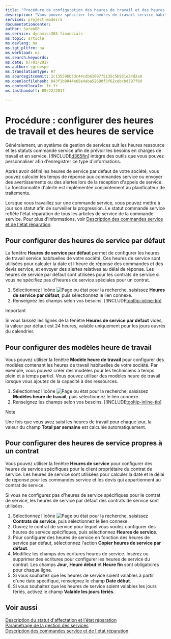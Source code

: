 ```yaml
---
title: "Procédure de configuration des heures de travail et des heures de service | Microsoft Docs"
description: "Vous pouvez spécifier les heures de travail service habituelles de votre société. Ces heures de service sont utilisées pour calculer la date et l'heure de réponse des commandes et des devis service, et envoyer des alertes relatives au délai de réponse."
services: project-madeira
documentationcenter: 
author: SorenGP
ms.service: dynamics365-financials
ms.topic: article
ms.devlang: na
ms.tgt_pltfrm: na
ms.workload: na
ms.search.keywords: 
ms.date: 07/01/2017
ms.author: sgroespe
ms.translationtype: HT
ms.sourcegitcommit: 2c13559bb3dc44cdb61697f5135c5b931e34d2a8
ms.openlocfilehash: 043f1b9044e65e4aba52690f5f62cebcbd397f8d
ms.contentlocale: fr-fr
ms.lasthandoff: 09/22/2017

---
```

# <a name="how-to-set-up-work-hours-and-service-hours"></a>Procédure : configurer des heures de travail et des heures de service
Généralement, un système de gestion de services suit les heures ressource et les statuts commande service afin de prévoir les besoins en charges de travail et en service. [!INCLUDE[d365fin](includes/d365fin_md.md)] intègre des outils que vous pouvez personnaliser afin d'enregistrer ce type d'informations.  
  
Après avoir défini les heures de service par défaut de votre société, vous pouvez calculer les temps de réponse aux commandes service ou envoyer des avertissements ou des alertes lors de la réception d'appels de service. La fonctionnalité d'alerte est implémentée conjointement au planificateur de traitements.   
  
Lorsque vous travaillez sur une commande service, vous pouvez mettre à jour son statut afin de surveiller la progression. Le statut commande service reflète l'état réparation de tous les articles de service de la commande service. Pour plus d'informations, voir [Description des commandes service et de l'état réparation](service-order-repair-status.md). 

## <a name="to-set-up-default-service-hours"></a>Pour configurer des heures de service par défaut  
La fenêtre **Heures de service par défaut** permet de configurer les heures de travail service habituelles de votre société. Ces heures de service sont utilisées pour calculer la date et l'heure de réponse des commandes et des devis service, et envoyer des alertes relatives au délai de réponse. Les heures de service par défaut sont utilisées pour les contrats de service si vous ne spécifiez pas d'heures de service spéciales pour un contrat.  
  
1. Sélectionnez l'icône ![Page ou état pour la recherche](media/ui-search/search_small.png "Page ou état pour la recherche"), saisissez **Heures de service par défaut**, puis sélectionnez le lien connexe.  
2. Renseignez les champs selon vos besoins. [!INCLUDE[tooltip-inline-tip](includes/tooltip-inline-tip_md.md)]  
  
> [!IMPORTANT]  
>  Si vous laissez les lignes de la fenêtre **Heures de service par défaut** vides, la valeur par défaut est 24 heures, valable uniquement pour les jours ouvrés du calendrier.  
  
## <a name="to-set-up-work-hour-templates"></a>Pour configurer des modèles heure de travail
Vous pouvez utiliser la fenêtre **Modèle heure de travail** pour configurer des modèles contenant les heures de travail habituelles de votre société. Par exemple, vous pouvez créer des modèles pour les techniciens à temps plein et à temps partiel. Vous pouvez utiliser des modèles heure de travail lorsque vous ajoutez de la capacité à des ressources.  
  
1. Sélectionnez l'icône ![Page ou état pour la recherche](media/ui-search/search_small.png "Page ou état pour la recherche"), saisissez **Modèles heure de travail**, puis sélectionnez le lien connexe.  
2. Renseignez les champs selon vos besoins. [!INCLUDE[tooltip-inline-tip](includes/tooltip-inline-tip_md.md)]  
  
> [!Note]
> Une fois que vous avez saisi les heures de travail pour chaque jour, la valeur du champ **Total par semaine** est calculée automatiquement.  

## <a name="to-set-up-contract-specific-service-hours"></a>Pour configurer des heures de service propres à un contrat  
Vous pouvez utiliser la fenêtre **Heures de service** pour configurer des heures de service spécifiques pour le client propriétaire du contrat de service. Les heures de service sont utilisées pour calculer la date et le délai de réponse pour les commandes service et les devis qui appartiennent au contrat de service.  
  
Si vous ne configurez pas d'heures de service spécifiques pour le contrat de service, les heures de service par défaut des contrats de service sont utilisées.  
  
1. Sélectionnez l'icône ![Page ou état pour la recherche](media/ui-search/search_small.png "Page ou état pour la recherche"), saisissez **Contrats de service**, puis sélectionnez le lien connexe.  
2. Ouvrez le contrat de service pour lequel vous voulez configurer des heures de service spécifiques, puis sélectionnez **Heures de service**.  
4. Pour configurer des heures de service en fonction des heures de service par défaut, sélectionnez l'action **Copier heures de service par défaut**.  
5. Modifiez les champs des écritures heures de service. Insérez ou supprimer des écritures pour configurer les heures de service du contrat. Les champs **Jour**, **Heure début** et **Heure fin** sont obligatoires pour chaque ligne.  
6. Si vous souhaitez que les heures de service soient valables à partir d'une date spécifique, renseignez le champ **Date début**.  
7. Si vous souhaitez que les heures de service soient valables les jours fériés, activez le champ **Valable les jours fériés**.  

## <a name="see-also"></a>Voir aussi  
[Description du statut d'affectation et l'état réparation](service-allocation-status-and-repair-status.md)  
[Paramétrage de la gestion des services](service-setup-service.md)  
[Description des commandes service et de l'état réparation](service-order-repair-status.md)  

